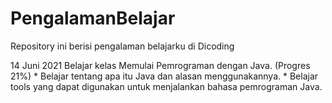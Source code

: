 # PengalamanBelajar
Repository ini berisi pengalaman belajarku di Dicoding

14 Juni 2021
Belajar kelas Memulai Pemrograman dengan Java. (Progres 21%)
    * Belajar tentang apa itu Java dan alasan menggunakannya.
    * Belajar tools yang dapat digunakan untuk menjalankan bahasa pemrograman Java.
